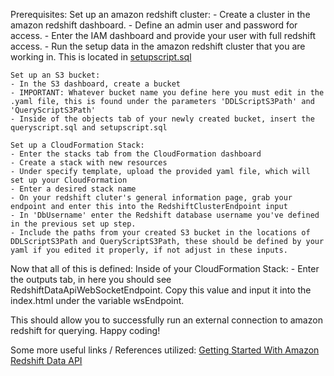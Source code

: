 Prerequisites:
    Set up an amazon redshift cluster:
    - Create a cluster in the amazon redshift dashboard.
    - Define an admin user and password for access.
    - Enter the IAM dashboard and provide your user with full redshift access.
    - Run the setup data in the amazon redshift cluster that you are working in. This is located in [setupscript.sql](../master/setupscript.sql)

    Set up an S3 bucket:
    - In the S3 dashboard, create a bucket
    - IMPORTANT: Whatever bucket name you define here you must edit in the .yaml file, this is found under the parameters 'DDLScriptS3Path' and 'QueryScriptS3Path'
    - Inside of the objects tab of your newly created bucket, insert the queryscript.sql and setupscript.sql
    
    Set up a CloudFormation Stack:
    - Enter the stacks tab from the CloudFormation dashboard 
    - Create a stack with new resources
    - Under specify template, upload the provided yaml file, which will set up your CloudFormation 
    - Enter a desired stack name
    - On your redshift cluter's general information page, grab your endpoint and enter this into the RedshiftClusterEndpoint input
    - In 'DbUsername' enter the Redshift database username you've defined in the previous set up step.
    - Include the paths from your created S3 bucket in the locations of DDLScriptS3Path and QueryScriptS3Path, these should be defined by your yaml if you edited it properly, if not adjust in these inputs.

Now that all of this is defined:
    Inside of your CloudFormation Stack:
    - Enter the outputs tab, in here you should see RedshiftDataApiWebSocketEndpoint. Copy this value and input it into the index.html under the variable wsEndpoint.

This should allow you to successfully run an external connection to amazon redshift for querying. Happy coding!


Some more useful links / References utilized:
[Getting Started With Amazon Redshift Data API](https://github.com/aws-samples/getting-started-with-amazon-redshift-data-api/blob/main/use-cases/api-gateway-websocket-redshift-event-driven-web-app/)

